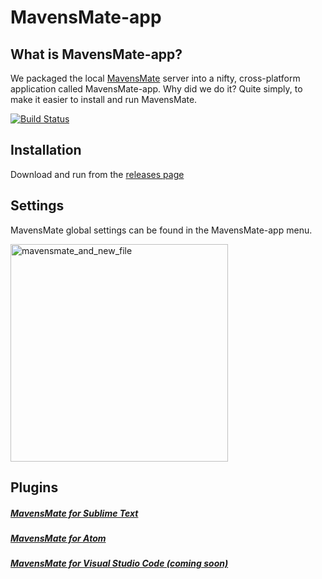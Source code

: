 # MavensMate-app

## What is MavensMate-app?

We packaged the local [MavensMate](https://github.com/joeferraro/MavensMate) server into a nifty, cross-platform application called MavensMate-app. Why did we do it? Quite simply, to make it easier to install and run MavensMate.

[![Build Status](https://travis-ci.org/joeferraro/MavensMate-app.svg)](https://travis-ci.org/joeferraro/MavensMate-app)

## Installation

Download and run from the [releases page](https://github.com/joeferraro/mavensmate-app/releases)

## Settings

MavensMate global settings can be found in the MavensMate-app menu.

<img width="348" alt="mavensmate_and_new_file" src="https://cloud.githubusercontent.com/assets/54157/9984583/71eba186-5fe8-11e5-8e74-c2aa2eea81c0.png">

## Plugins

##### [MavensMate for Sublime Text](https://github.com/joeferraro/MavensMate-SublimeText)

##### [MavensMate for Atom](https://github.com/joeferraro/MavensMate-Atom)

##### [MavensMate for Visual Studio Code (coming soon)](https://github.com/joeferraro/MavensMate-VisualStudioCode)


